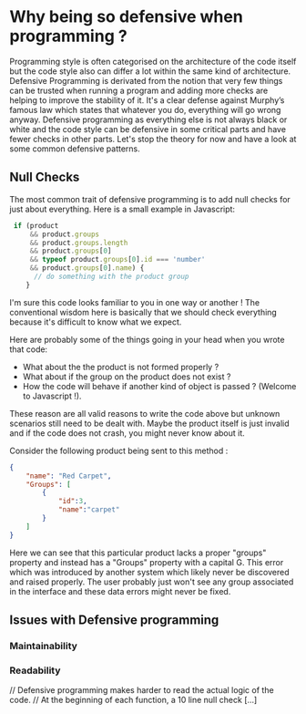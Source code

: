 # Why being so defensive when programming ?

Programming style is often categorised on the architecture of the code itself but the code style also can differ a lot within the same kind of architecture. Defensive Programming is derivated from the notion that very few things can be trusted when running a program and adding more checks are helping to improve the stability of it.
It's a clear defense against Murphy’s famous law which states that whatever you do, everything will go wrong anyway.
Defensive programming as everything else is not always black or white and the code style can be defensive in some critical parts and have fewer checks in other parts.
Let's stop the theory for now and have a look at some common defensive patterns.

## Null Checks

The most common trait of defensive programming is to add null checks for just about everything.
Here is a small example in Javascript:
 
```javascript
 if (product
 	 && product.groups
 	 && product.groups.length
 	 && product.groups[0]
 	 && typeof product.groups[0].id === 'number'
 	 && product.groups[0].name) {
 	  // do something with the product group
 	}
```

I'm sure this code looks familiar to you in one way or another ! The conventional wisdom here is basically that we should check everything because it's difficult to know what we expect.

Here are probably some of the things going in your head when you wrote that code:
 - What about the the product is not formed properly ?
 - What about if the group on the product does not exist ?
 - How the code will behave if another kind of object is passed ? (Welcome to Javascript !).

These reason are all valid reasons to write the code above but unknown scenarios still need to be dealt with. Maybe the product itself is just invalid and if the code does not crash, you might never know about it.

Consider the following product being sent to this method :

```json
{
	"name": "Red Carpet",
	"Groups": [
		{
			"id":3,
			"name":"carpet"
		}	
	]
}
```
 
Here we can see that this particular product lacks a proper "groups" property and instead has a "Groups" property with a capital G. This error which was introduced by another system which likely never be discovered and raised properly. The user probably just won't see any group associated in the interface and these data errors might never be fixed. 

## Issues with Defensive programming

### Maintainability

### Readability

// Defensive programming makes harder to read the actual logic of the code.
// At the beginning of each function, a 10 line null check [...]